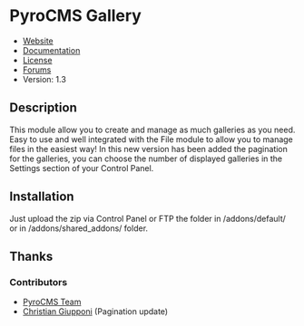 # PyroCMS Gallery

* [Website](http://pyrocms.com/)
* [Documentation](http://pyrocms.com/docs)
* [License](http://pyrocms.com/legal/license)
* [Forums](http://pyrocms.com/forums)
* Version: 1.3


## Description

This module allow you to create and manage as much galleries as you need.
Easy to use and well integrated with the File module to allow you to manage files in the easiest way!
In this new version has been added the pagination for the galleries, you can choose the number of displayed galleries in the Settings section of your Control Panel.

## Installation

Just upload the zip via Control Panel or FTP the folder in /addons/default/ or in /addons/shared_addons/ folder.


## Thanks

### Contributors

* [PyroCMS Team](http://www.pyrocms.com)
* [Christian Giupponi](https://github.com/ChristianGiupponi) (Pagination update)
